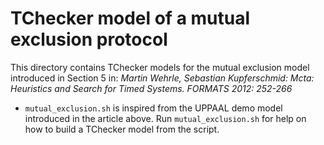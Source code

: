 # TChecker model of a mutual exclusion protocol

This directory contains TChecker models for the mutual
exclusion model introduced in Section 5 in:
*Martin Wehrle, Sebastian Kupferschmid:
Mcta: Heuristics and Search for Timed Systems. FORMATS 2012: 252-266*

- `mutual_exclusion.sh` is inspired from the UPPAAL demo model introduced in the article above.
Run `mutual_exclusion.sh` for help on how to build a TChecker model from the script.
